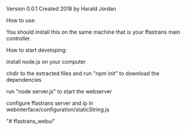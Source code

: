 Version 0.0.1 Created 2018 by Harald Jordan

How to use: 

You should install this on the same machine that is your ffastrans main controller.


How to start developing: 

install node.js on your computer

chdir to the extracted files and run "npm init" to download the dependencies

run "node server.js" to start the webserver


configure ffastrans server and ip in webinterface/configuration/staticString.js

"# ffastrans_webui" 

